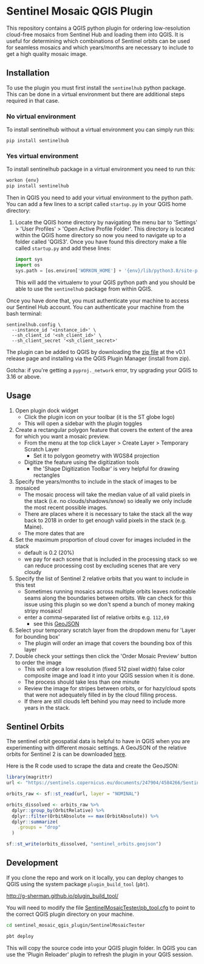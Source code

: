 # Sentinel Mosaic QGIS Plugin

This repository contains a QGIS python plugin for ordering low-resolution
cloud-free mosaics from Sentinel Hub and loading them into QGIS. It is useful
for determining which combinations of Sentinel orbits can be used for seamless
mosaics and which years/months are necessary to include to get a high quality
mosaic image.

## Installation

To use the plugin you must first install the `sentinelhub` python package.
This can be done in a virtual environment but there are additional steps required
in that case.

### No virtual environment
To install sentinelhub without a virtual environment you can simply run this:
```
pip install sentinelhub
```

### Yes virtual environment
To install sentinelhub package in a virtual environment you need to run this:
```bash
workon {env}
pip install sentinelhub
```

Then in QGIS you need to add your virtual environment to the python path.
You can add a few lines to a script called `startup.py` in your QGIS home
directory:
  1. Locate the QGIS home directory by navigating the menu bar to
     'Settings' > 'User Profiles' > 'Open Active Profile Folder'. This directory
     is located within the QGIS home directory so now you need to navigate up to
     a folder called 'QGIS3'. Once you have found this directory make a file
     called `startup.py` and add these lines:
     ```python
     import sys
     import os
     sys.path = [os.environ['WORKON_HOME'] + '{env}/lib/python3.8/site-packages'] + sys.path
     ```
     This will add the virtualenv to your QGIS python path and you should be
     able to use the `sentinelhub` package from within QGIS.

Once you have done that, you must authenticate your machine to access our
Sentinel Hub account. You can authenticate your machine from the bash terminal:

```
sentinelhub.config \
  --instance_id '<instance_id>' \
  --sh_client_id '<sh_client_id>' \
  --sh_client_secret '<sh_client_secret>'
```

The plugin can be added to QGIS by downloading the
[zip file](https://github.com/SilviaTerra/sentinel_mosaic_qgis_plugin/releases/download/v0.1/SentinelMosaicTester.zip)
at the v0.1 release page and installing via the QGIS Plugin Manager
(install from zip).

Gotcha: if you're getting a `pyproj._network` error, try upgrading your QGIS to 3.16 or above.

## Usage

1. Open plugin dock widget
   - Click the plugin icon on your toolbar (it is the ST globe logo)
   - This will open a sidebar with the plugin toggles
2. Create a rectangular polygon feature that covers the extent of the area
   for which you want a mosaic preview.
   - From the menu at the top click Layer > Create Layer > Temporary Scratch
     Layer
     - Set it to polygon geometry with WGS84 projection
   - Digitize the feature using the digitization tools
     - the 'Shape Digitization Toolbar' is very helpful for drawing rectangles
3. Specify the years/months to include in the stack of images to be mosaiced
   - The mosaic process will take the median value of all valid pixels in the
     stack (i.e. no clouds/shadows/snow) so ideally we only include the most
     recent possible images.
   - There are places where it is necessary to take the stack all the way back
     to 2018 in order to get enough valid pixels in the stack (e.g. Maine).
   - The more dates that are
4. Set the maximum proportion of cloud cover for images included in the stack
   - default is 0.2 (20%)
   - we pay for each scene that is included in the processing stack so we can
     reduce processing cost by excluding scenes that are very cloudy
5. Specify the list of Sentinel 2 relative orbits that you want to include in
   this test
   - Sometimes running mosaics across multiple orbits leaves noticeable seams
     along the boundaries between orbits. We can check for this issue using this
     plugin so we don't spend a bunch of money making stripy mosaics!
   - enter a comma-separated list of relative orbits e.g. `112,69`
     - see this [GeoJSON](sentinel_orbits.geojson)
6. Select your temporary scratch layer from the dropdown menu for 'Layer for
   bounding box'
   - The plugin will order an image that covers the bounding box of this layer
7. Double check your settings then click the 'Order Mosaic Preview' button to
   order the image
   - This will order a low resolution (fixed 512 pixel width) false color
     composite image and load it into your QGIS session when it is done.
   - The process should take less than one minute
   - Review the image for stripes between orbits, or for hazy/cloud spots that
     were not adequately filled in by the cloud filling process.
   - If there are still clouds left behind you may need to include more years
     in the stack.

## Sentinel Orbits

The sentinel orbit geospatial data is helpful to have in QGIS when you are
experimenting with different mosaic settings. A GeoJSON of the relative orbits
for Sentinel 2 is can be downloaded [here](sentinel_orbits.geojson).

Here is the R code used to scrape the data and create the GeoJSON:

```r
library(magrittr)
url <- "https://sentinels.copernicus.eu/documents/247904/4584266/Sentinel-2A_MP_ACQ_KML_20210225T120000_20210315T150000.kml"

orbits_raw <- sf::st_read(url, layer = "NOMINAL")

orbits_dissolved <- orbits_raw %>%
  dplyr::group_by(OrbitRelative) %>%
  dplyr::filter(OrbitAbsolute == max(OrbitAbsolute)) %>%
  dplyr::summarize(
    .groups = "drop"
  )

sf::st_write(orbits_dissolved, "sentinel_orbits.geojson")
```

## Development
If you clone the repo and work on it locally, you can deploy changes to QGIS
using the system package `plugin_build_tool` (`pbt`).

http://g-sherman.github.io/plugin_build_tool/

You will need to modify the file
[SentinelMosaicTester/pb_tool.cfg](./SentinelMosaicTester/pb_tool.cfg) to 
point to the correct QGIS plugin directory on your machine.

```bash
cd sentinel_mosaic_qgis_plugin/SentinelMosaicTester

pbt deploy
```

This will copy the source code into your QGIS plugin folder.
In QGIS you can use the 'Plugin Reloader' plugin to refresh the plugin in your
QGIS session.

